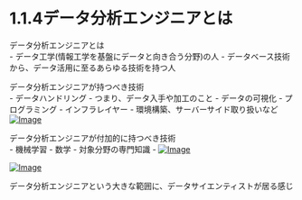 # 1.1.4データ分析エンジニアとは

データ分析エンジニアとは<br>
    - データ工学(情報工学を基盤にデータと向き合う分野)の人
    - データベース技術から、データ活用に至るあらゆる技術を持つ人

データ分析エンジニアが持つべき技術<br>
    - データハンドリング
            - つまり、データ入手や加工のこと
    - データの可視化
    - プログラミング
    - インフラレイヤー
            - 環境構築、サーバーサイド取り扱いなど
[![Image](https://gyazo.com/d70ce9dc5de32689a60a92b4588040a3/thumb/1000)](https://gyazo.com/d70ce9dc5de32689a60a92b4588040a3)<br>

データ分析エンジニアが付加的に持つべき技術<br>
    - 機械学習
    - 数学
    - 対象分野の専門知識
    - [![Image](https://gyazo.com/5a6f4f0868f4c668b243ed2b022dd886/thumb/1000)](https://gyazo.com/5a6f4f0868f4c668b243ed2b022dd886)

[![Image](https://gyazo.com/97a6b37da50e57542bd06d355325cd76/thumb/1000)](https://gyazo.com/97a6b37da50e57542bd06d355325cd76)<br>

データ分析エンジニアという大きな範囲に、データサイエンティストが居る感じ<br>